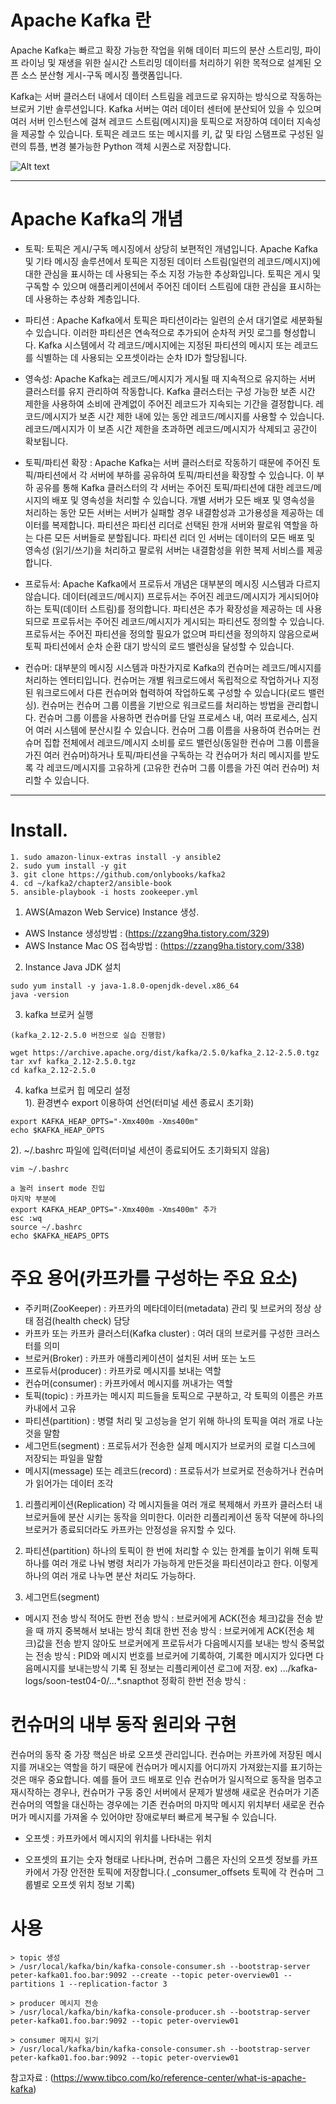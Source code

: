 # Apache Kafka 란


Apache Kafka는 빠르고 확장 가능한 작업을 위해 데이터 피드의 분산 스트리밍, 파이프 라이닝 및 재생을 위한 실시간 스트리밍 데이터를 처리하기 위한 목적으로 설계된 오픈 소스 분산형 게시-구독 메시징 플랫폼입니다.

Kafka는 서버 클러스터 내에서 데이터 스트림을 레코드로 유지하는 방식으로 작동하는 브로커 기반 솔루션입니다. Kafka 서버는 여러 데이터 센터에 분산되어 있을 수 있으며 여러 서버 인스턴스에 걸쳐 레코드 스트림(메시지)을 토픽으로 저장하여 데이터 지속성을 제공할 수 있습니다. 토픽은 레코드 또는 메시지를 키, 값 및 타임 스탬프로 구성된 일련의 튜플, 변경 불가능한 Python 객체 시퀀스로 저장합니다.

![Alt text](https://www.tibco.com/sites/tibco/files/media_entity/2020-10/apache-kafka-diagram.svg)

---------------------------------------  

# Apache Kafka의 개념
* 토픽: 토픽은 게시/구독 메시징에서 상당히 보편적인 개념입니다. Apache Kafka 및 기타 메시징 솔루션에서 토픽은 지정된 데이터 스트림(일련의 레코드/메시지)에 대한 관심을 표시하는 데 사용되는 주소 지정 가능한 추상화입니다. 토픽은 게시 및 구독할 수 있으며 애플리케이션에서 주어진 데이터 스트림에 대한 관심을 표시하는 데 사용하는 추상화 계층입니다.

* 파티션 : Apache Kafka에서 토픽은 파티션이라는 일련의 순서 대기열로 세분화될 수 있습니다. 이러한 파티션은 연속적으로 추가되어 순차적 커밋 로그를 형성합니다. Kafka 시스템에서 각 레코드/메시지에는 지정된 파티션의 메시지 또는 레코드를 식별하는 데 사용되는 오프셋이라는 순차 ID가 할당됩니다.

* 영속성: Apache Kafka는 레코드/메시지가 게시될 때 지속적으로 유지하는 서버 클러스터를 유지 관리하여 작동합니다. Kafka 클러스터는 구성 가능한 보존 시간 제한을 사용하여 소비에 관계없이 주어진 레코드가 지속되는 기간을 결정합니다. 레코드/메시지가 보존 시간 제한 내에 있는 동안 레코드/메시지를 사용할 수 있습니다. 레코드/메시지가 이 보존 시간 제한을 초과하면 레코드/메시지가 삭제되고 공간이 확보됩니다.

* 토픽/파티션 확장 : Apache Kafka는 서버 클러스터로 작동하기 때문에 주어진 토픽/파티션에서 각 서버에 부하를 공유하여 토픽/파티션을 확장할 수 있습니다. 이 부하 공유를 통해 Kafka 클러스터의 각 서버는 주어진 토픽/파티션에 대한 레코드/메시지의 배포 및 영속성을 처리할 수 있습니다. 개별 서버가 모든 배포 및 영속성을 처리하는 동안 모든 서버는 서버가 실패할 경우 내결함성과 고가용성을 제공하는 데이터를 복제합니다. 파티션은 파티션 리더로 선택된 한개 서버와 팔로워 역할을 하는 다른 모든 서버들로 분할됩니다. 파티션 리더 인 서버는 데이터의 모든 배포 및 영속성 (읽기/쓰기)을 처리하고 팔로워 서버는 내결함성을 위한 복제 서비스를 제공합니다.

* 프로듀서: Apache Kafka에서 프로듀서 개념은 대부분의 메시징 시스템과 다르지 않습니다. 데이터(레코드/메시지) 프로듀서는 주어진 레코드/메시지가 게시되어야 하는 토픽(데이터 스트림)를 정의합니다. 파티션은 추가 확장성을 제공하는 데 사용되므로 프로듀서는 주어진 레코드/메시지가 게시되는 파티션도 정의할 수 있습니다. 프로듀서는 주어진 파티션을 정의할 필요가 없으며 파티션을 정의하지 않음으로써 토픽 파티션에서 순차 순환 대기 방식의 로드 밸런싱을 달성할 수 있습니다.

* 컨슈머: 대부분의 메시징 시스템과 마찬가지로 Kafka의 컨슈머는 레코드/메시지를 처리하는 엔터티입니다. 컨슈머는 개별 워크로드에서 독립적으로 작업하거나 지정된 워크로드에서 다른 컨슈머와 협력하여 작업하도록 구성할 수 있습니다(로드 밸런싱). 컨슈머는 컨슈머 그룹 이름을 기반으로 워크로드를 처리하는 방법을 관리합니다. 컨슈머 그룹 이름을 사용하면 컨슈머를 단일 프로세스 내, 여러 프로세스, 심지어 여러 시스템에 분산시킬 수 있습니다. 컨슈머 그룹 이름을 사용하여 컨슈머는 컨슈머 집합 전체에서 레코드/메시지 소비를 로드 밸런싱(동일한 컨슈머 그룹 이름을 가진 여러 컨슈머)하거나 토픽/파티션을 구독하는 각 컨슈머가 처리 메시지를 받도록 각 레코드/메시지를 고유하게 (고유한 컨슈머 그룹 이름을 가진 여러 컨슈머) 처리할 수 있습니다.

---------------------------------------  

# Install. 
``` AWS 주요 설치 내용 (실전카프카 개발부터 운영까지 참고)
1. sudo amazon-linux-extras install -y ansible2
2. sudo yum install -y git
3. git clone https://github.com/onlybooks/kafka2
4. cd ~/kafka2/chapter2/ansible-book
5. ansible-playbook -i hosts zookeeper.yml
```

1. AWS(Amazon Web Service) Instance 생성.
 - AWS Instance 생성방법 : (https://zzang9ha.tistory.com/329)
 - AWS Instance Mac OS 접속방법 : (https://zzang9ha.tistory.com/338)
2. Instance Java JDK 설치
```
sudo yum install -y java-1.8.0-openjdk-devel.x86_64
java -version
```

3. kafka 브로커 실행
 ```
 (kafka_2.12-2.5.0 버전으로 실습 진행함)

 wget https://archive.apache.org/dist/kafka/2.5.0/kafka_2.12-2.5.0.tgz
 tar xvf kafka_2.12-2.5.0.tgz
 cd kafka_2.12-2.5.0
 ```

4. kafka 브로커 힙 메모리 설정  
 1). 환경변수 export 이용하여 선언(터미널 세션 종료시 초기화)
 ```
 export KAFKA_HEAP_OPTS="-Xmx400m -Xms400m"
 echo $KAFKA_HEAP_OPTS
 ```
 2). ~/.bashrc 파일에 입력(터미널 세션이 종료되어도 초기화되지 않음)
 ```
 vim ~/.bashrc

 a 눌러 insert mode 진입
 마지막 부분에
 export KAFKA_HEAP_OPTS="-Xmx400m -Xms400m" 추가
 esc :wq
 source ~/.bashrc
 echo $KAFKA_HEAPS_OPTS
 ``` 
 
 # 주요 용어(카프카를 구성하는 주요 요소)
  - 주키퍼(ZooKeeper) : 카프카의 메타데이터(metadata) 관리 및 브로커의 정상 상태 점검(health check) 담당
  - 카프카 또는 카프카 클러스터(Kafka cluster) : 여러 대의 브로커를 구성한 크러스터를 의미
  - 브로커(Broker) : 카프카 애플리케이션이 설치된 서버 또는 노드
  - 프로듀서(producer) : 카프카로 메시지를 보내는 역할
  - 컨슈머(consumer) : 카프카에서 메시지를 꺼내가는 역할
  - 토픽(topic) : 카프카는 메시지 피드들을 토픽으로 구분하고, 각 토픽의 이름은 카프카내에서 고유
  - 파티션(partition) : 병렬 처리 및 고성능을 얻기 위해 하나의 토픽을 여러 개로 나눈 것을 말함
  - 세그먼트(segment) : 프로듀서가 전송한 실제 메시지가 브로커의 로컬 디스크에 저장되는 파일을 말함
  - 메시지(message) 또는 레코드(record) : 프로듀서가 브로커로 전송하거나 컨슈머가 읽어가는 데이터 조각
  
 1. 리플리케이션(Replication)
  각 메시지들을 여러 개로 복제해서 카프카 클러스터 내 브로커들에 분산 시키는 동작을 의미한다. 이러한 리플리케이션 동작 덕분에 하나의 브로커가 종료되더라도 카프카는 안정성을 유지할 수 있다.
 
 2. 파티션(partition)
  하나의 토픽이 한 번에 처리할 수 있는 한계를 높이기 위해 토픽 하나를 여러 개로 나눠 병령 처리가 가능하게 만든것을 파티션이라고 한다. 이렇게 하나의 여러 개로 나누면 분산 처리도 가능하다.
 
 3. 세그먼트(segment)

* 메시지 전송 방식
 적어도 한번 전송 방식 : 브로커에게 ACK(전송 체크)값을 전송 받을 때 까지 중복해서 보내는 방식
 최대 한번 전송 방식 : 브로커에게 ACK(전송 체크)값을 전송 받지 않아도 브로커에게 프로듀서가 다음메시지를 보내는 방식
 중복없는 전송 방식 : PID와 메시지 번호를 브로커에 기록하여, 기록한 메시지가 있다면 다음메시지를 보내는방식 기록 된 정보는 리플리케이션 로그에 저장. ex) .../kafka-logs/soon-test04-0/...*.snapthot
 정확히 한번 전송 방식 : 
 
# 컨슈머의 내부 동작 원리와 구현

컨슈머의 동작 중 가장 핵심은 바로 오프셋 관리입니다. 컨슈머는 카프카에 저장된 메시지를 꺼내오는 역할을 하기 때문에 컨슈머가 메시지를 어디까지 가져왔는지를 표기하는 것은 매우 중요합니다. 예를 들어 코드 배포로 인슈 컨슈머가 일시적으로 동작을 멈추고 재시작하는 경우나, 컨슈머가 구동 중인 서버에서 문제가 발생해 새로운 컨슈머가 기존 컨슈머의 역할을 대신하는 경우에는 기존 컨슈머의 마지막 메시지 위치부터 새로운 컨슈머가 메시지를 가져올 수 있어야만 장애로부터 빠르게 복구될 수 있습니다.

* 오프셋 : 카프카에서 메시지의 위치를 나타내는 위치
 - 오프셋의 표기는 숫자 형태로 나타나며, 컨슈머 그룹은 자신의 오프셋 정보를 카프카에서 가장 안전한 토픽에 저장합니다.( _consumer_offsets 토픽에 각 컨슈머 그룹별로 오프셋 위치 정보 기록)


# 사용
```
> topic 생성
> /usr/local/kafka/bin/kafka-console-consumer.sh --bootstrap-server peter-kafka01.foo.bar:9092 --create --topic peter-overview01 --partitions 1 --replication-factor 3  

> producer 메시지 전송
> /usr/local/kafka/bin/kafka-console-producer.sh --bootstrap-server peter-kafka01.foo.bar:9092 --topic peter-overview01  

> consumer 메지시 읽기
> /usr/local/kafka/bin/kafka-console-consumer.sh --bootstrap-server peter-kafka01.foo.bar:9092 --topic peter-overview01
```
 
참고자료 : (https://www.tibco.com/ko/reference-center/what-is-apache-kafka)
